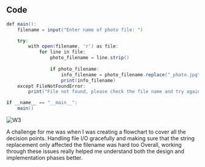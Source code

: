 ## Code


```Java
def main():
    filename = input("Enter name of photo file: ")

    try:
        with open(filename, 'r') as file:
            for line in file:
                photo_filename = line.strip()
                
                if photo_filename:
                    info_filename = photo_filename.replace("_photo.jpg", "_info.txt")
                    print(info_filename)
    except FileNotFoundError:
        print("File not found, please check the file name and try again")

if __name__ == "__main__":
    main()
```
![W3](https://github.com/user-attachments/assets/334d5e7e-3cb3-4647-9ddb-d313d6f4daaf)

A challenge for me was when I was creating a flowchart to cover all the decision points. Handling file I/O gracefully and making sure that the string replacement only affected the filename was hard too
Overall, working through these issues really helped me understand both the design and implementation phases better.
